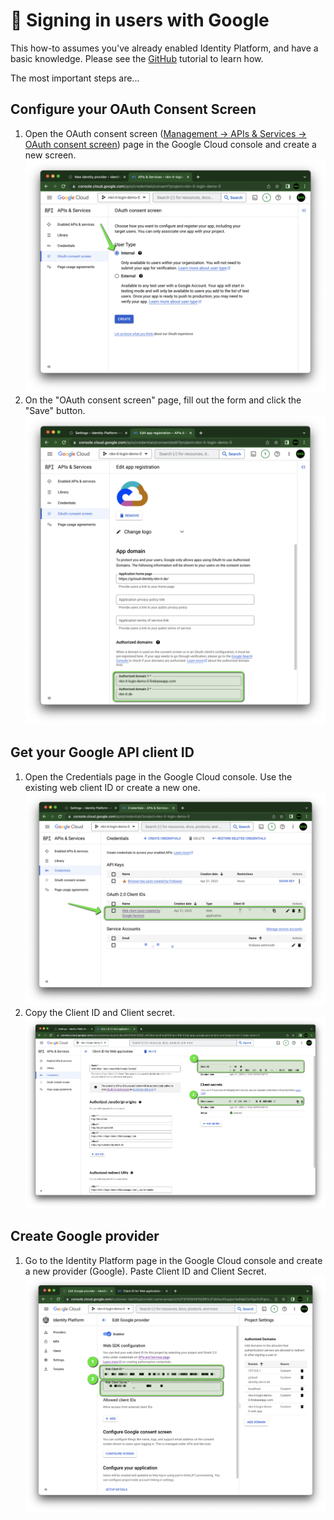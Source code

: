 # 🔑 Signing in users with Google

This how-to assumes you've already enabled Identity Platform,
and have a basic knowledge.
Please see the [GitHub](./github) tutorial to learn how.

The most important steps are...

## Configure your OAuth Consent Screen

1. Open the OAuth consent screen ([Management -> APIs & Services -> OAuth consent screen](https://console.cloud.google.com/apis/credentials/consent?project=_)) page in the Google Cloud console and create a new screen. 
  ![Screenshot: Create OAuth consent screen](./img/google-cloud-oauth-screen.png)
1. On the "OAuth consent screen" page, fill out the form and click the "Save" button.
  ![Screenshot: OAuth consent screen configuration](./img/google-cloud-oauth-screen-config.png)

## Get your Google API client ID

1. Open the Credentials page in the Google Cloud console.
  Use the existing web client ID or create a new one.
  ![Screenshot: Credentials](./img/google-cloud-api-credentials.png)
1. Copy the Client ID and Client secret.
  ![Screenshot: Client ID and Client Secret](./img/google-cloud-api-credentials-key.png)

## Create Google provider

1. Go to the Identity Platform page in the Google Cloud console and create a new provider (Google). Paste Client ID and Client Secret.
  ![Screenshot: Credentials](./img/google-cloud-google-provider.png)

